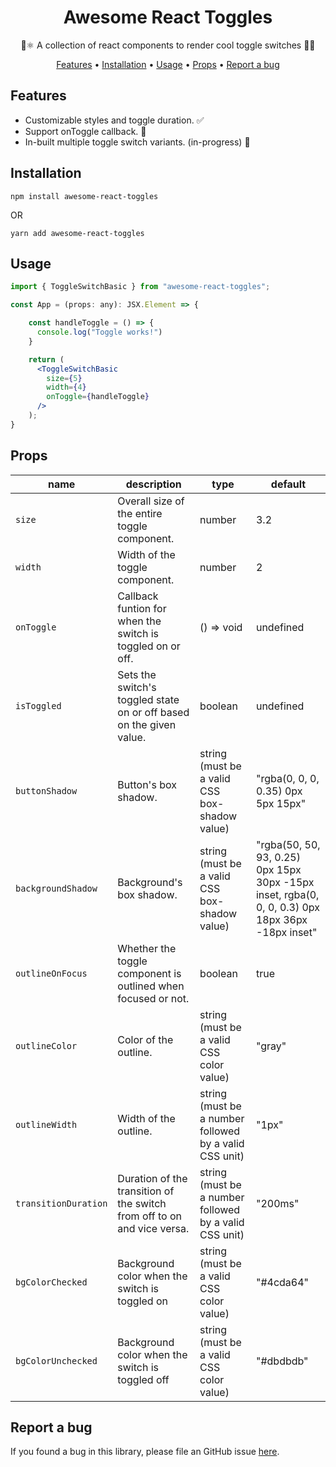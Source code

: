 <h1 align="center">Awesome React Toggles</h1>

<p align="center">🚀⚛ A collection of react components to render cool toggle switches 🔘✅ </p>

<p align="center">
  <a href="#features">Features</a> •
  <a href="#installation">Installation</a> •
  <a href="#usage">Usage</a> •
  <a href="#props">Props</a> •
  <a href="#report-a-bug">Report a bug</a>
</p>

## Features
- Customizable styles and toggle duration. ✅
- Support onToggle callback. 🔄
- In-built multiple toggle switch variants. (in-progress) 🚀

## Installation
```
npm install awesome-react-toggles
```
OR
```
yarn add awesome-react-toggles
```

## Usage
```jsx
import { ToggleSwitchBasic } from "awesome-react-toggles";

const App = (props: any): JSX.Element => {

    const handleToggle = () => {
      console.log("Toggle works!")
    }

    return (
      <ToggleSwitchBasic
        size={5}
        width={4}
        onToggle={handleToggle}
      />
    );
}
```

## Props
| name | description | type | default |
|---|---|---|---|
| `size` | Overall size of the entire toggle component. | number | 3.2 |
| `width` | Width of the toggle component. | number | 2 |
| `onToggle` | Callback funtion for when the switch is toggled on or off. | () => void | undefined |
| `isToggled` | Sets the switch's toggled state on or off based on the given value. | boolean | undefined |
| `buttonShadow` | Button's box shadow. | string (must be a valid CSS box-shadow value) | "rgba(0, 0, 0, 0.35) 0px 5px 15px" |
| `backgroundShadow` | Background's box shadow. | string (must be a valid CSS box-shadow value) | "rgba(50, 50, 93, 0.25) 0px 15px 30px -15px inset, rgba(0, 0, 0, 0.3) 0px 18px 36px -18px inset" |
| `outlineOnFocus` | Whether the toggle component is outlined when focused or not. | boolean | true |
| `outlineColor` | Color of the outline. | string (must be a valid CSS color value) | "gray" |
| `outlineWidth` | Width of the outline. | string (must be a number followed by a valid CSS unit) | "1px" |
| `transitionDuration` | Duration of the transition of the switch from off to on and vice versa. | string (must be a number followed by a valid CSS unit) | "200ms" |
| `bgColorChecked` | Background color when the switch is toggled on | string (must be a valid CSS color value) | "#4cda64" |
| `bgColorUnchecked` | Background color when the switch is toggled off | string (must be a valid CSS color value) | "#dbdbdb" |

## Report a bug
If you found a bug in this library, please file an GitHub issue [here](https://github.com/zaidsidd360/awesome-react-toggles/issues).
